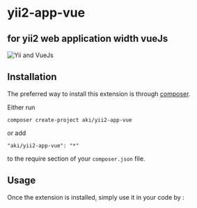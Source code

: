 # yii2-app-vue


for yii2 web application width vueJs 
------------

![Yii and VueJs](https://img.techpowerup.org/200225/yiivue.png)

Installation
------------

The preferred way to install this extension is through [composer](http://getcomposer.org/download/).

Either run

```
composer create-project aki/yii2-app-vue
```

or add

```
"aki/yii2-app-vue": "*"
```

to the require section of your `composer.json` file.


Usage
----- 

Once the extension is installed, simply use it in your code by  :



